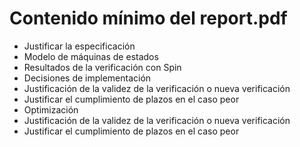 # Contenido mínimo del report.pdf

- Justificar la especificación
- Modelo de máquinas de estados
- Resultados de la verificación con Spin
- Decisiones de implementación
- Justificación de la validez de la verificación o nueva verificación
- Justificar el cumplimiento de plazos en el caso peor
- Optimización
- Justificación de la validez de la verificación o nueva verificación
- Justificar el cumplimiento de plazos en el caso peor
